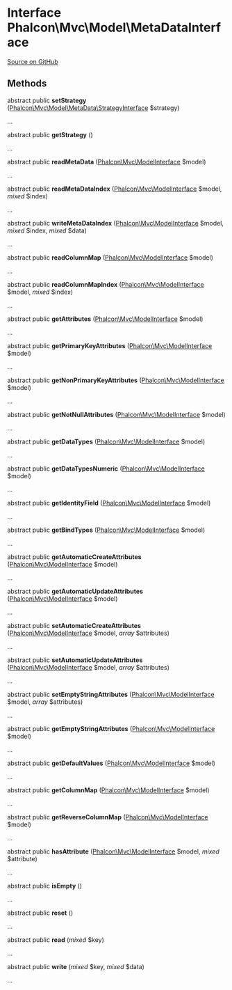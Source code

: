 # Interface **Phalcon\\Mvc\\Model\\MetaDataInterface**

<a href="https://github.com/phalcon/cphalcon/blob/master/phalcon/mvc/model/metadatainterface.zep" class="btn btn-default btn-sm">Source on GitHub</a>

## Methods
abstract public  **setStrategy** ([Phalcon\Mvc\Model\MetaData\StrategyInterface](/en/3.2/api/Phalcon_Mvc_Model_MetaData_StrategyInterface) $strategy)

...


abstract public  **getStrategy** ()

...


abstract public  **readMetaData** ([Phalcon\Mvc\ModelInterface](/en/3.2/api/Phalcon_Mvc_ModelInterface) $model)

...


abstract public  **readMetaDataIndex** ([Phalcon\Mvc\ModelInterface](/en/3.2/api/Phalcon_Mvc_ModelInterface) $model, *mixed* $index)

...


abstract public  **writeMetaDataIndex** ([Phalcon\Mvc\ModelInterface](/en/3.2/api/Phalcon_Mvc_ModelInterface) $model, *mixed* $index, *mixed* $data)

...


abstract public  **readColumnMap** ([Phalcon\Mvc\ModelInterface](/en/3.2/api/Phalcon_Mvc_ModelInterface) $model)

...


abstract public  **readColumnMapIndex** ([Phalcon\Mvc\ModelInterface](/en/3.2/api/Phalcon_Mvc_ModelInterface) $model, *mixed* $index)

...


abstract public  **getAttributes** ([Phalcon\Mvc\ModelInterface](/en/3.2/api/Phalcon_Mvc_ModelInterface) $model)

...


abstract public  **getPrimaryKeyAttributes** ([Phalcon\Mvc\ModelInterface](/en/3.2/api/Phalcon_Mvc_ModelInterface) $model)

...


abstract public  **getNonPrimaryKeyAttributes** ([Phalcon\Mvc\ModelInterface](/en/3.2/api/Phalcon_Mvc_ModelInterface) $model)

...


abstract public  **getNotNullAttributes** ([Phalcon\Mvc\ModelInterface](/en/3.2/api/Phalcon_Mvc_ModelInterface) $model)

...


abstract public  **getDataTypes** ([Phalcon\Mvc\ModelInterface](/en/3.2/api/Phalcon_Mvc_ModelInterface) $model)

...


abstract public  **getDataTypesNumeric** ([Phalcon\Mvc\ModelInterface](/en/3.2/api/Phalcon_Mvc_ModelInterface) $model)

...


abstract public  **getIdentityField** ([Phalcon\Mvc\ModelInterface](/en/3.2/api/Phalcon_Mvc_ModelInterface) $model)

...


abstract public  **getBindTypes** ([Phalcon\Mvc\ModelInterface](/en/3.2/api/Phalcon_Mvc_ModelInterface) $model)

...


abstract public  **getAutomaticCreateAttributes** ([Phalcon\Mvc\ModelInterface](/en/3.2/api/Phalcon_Mvc_ModelInterface) $model)

...


abstract public  **getAutomaticUpdateAttributes** ([Phalcon\Mvc\ModelInterface](/en/3.2/api/Phalcon_Mvc_ModelInterface) $model)

...


abstract public  **setAutomaticCreateAttributes** ([Phalcon\Mvc\ModelInterface](/en/3.2/api/Phalcon_Mvc_ModelInterface) $model, *array* $attributes)

...


abstract public  **setAutomaticUpdateAttributes** ([Phalcon\Mvc\ModelInterface](/en/3.2/api/Phalcon_Mvc_ModelInterface) $model, *array* $attributes)

...


abstract public  **setEmptyStringAttributes** ([Phalcon\Mvc\ModelInterface](/en/3.2/api/Phalcon_Mvc_ModelInterface) $model, *array* $attributes)

...


abstract public  **getEmptyStringAttributes** ([Phalcon\Mvc\ModelInterface](/en/3.2/api/Phalcon_Mvc_ModelInterface) $model)

...


abstract public  **getDefaultValues** ([Phalcon\Mvc\ModelInterface](/en/3.2/api/Phalcon_Mvc_ModelInterface) $model)

...


abstract public  **getColumnMap** ([Phalcon\Mvc\ModelInterface](/en/3.2/api/Phalcon_Mvc_ModelInterface) $model)

...


abstract public  **getReverseColumnMap** ([Phalcon\Mvc\ModelInterface](/en/3.2/api/Phalcon_Mvc_ModelInterface) $model)

...


abstract public  **hasAttribute** ([Phalcon\Mvc\ModelInterface](/en/3.2/api/Phalcon_Mvc_ModelInterface) $model, *mixed* $attribute)

...


abstract public  **isEmpty** ()

...


abstract public  **reset** ()

...


abstract public  **read** (*mixed* $key)

...


abstract public  **write** (*mixed* $key, *mixed* $data)

...


